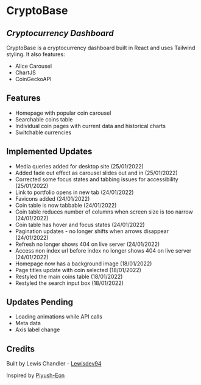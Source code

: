 # CryptoBase
## _Cryptocurrency Dashboard_

CryptoBase is a cryptocurrency dashboard built in React and uses Tailwind styling. It also features:

- Alice Carousel
- ChartJS
- CoinGeckoAPI

## Features

- Homepage with popular coin carousel
- Searchable coins table
- Individual coin pages with current data and historical charts
- Switchable currencies

## Implemented Updates
- Media queries added for desktop site (25/01/2022)
- Added fade out effect as carousel slides out and in (25/01/2022)
- Corrected some focus states and tabbing issues for accessibility (25/01/2022)
- Link to portfolio opens in new tab (24/01/2022)
- Favicons added (24/01/2022)
- Coin table is now tabbable (24/01/2022)
- Coin table reduces number of columns when screen size is too narrow (24/01/2022)
- Coin table has hover and focus states (24/01/2022)
- Pagination updates - no longer shifts when arrows disappear (24/01/2022)
- Refresh no longer shows 404 on live server (24/01/2022)
- Access non index url before index no longer shows 404 on live server (24/01/2022)
- Homepage now has a background image (18/01/2022)
- Page titles update with coin selected (18/01/2022)
- Restyled the main coins table (18/01/2022)
- Restyled the search input box (18/01/2022)
## Updates Pending

- Loading animations while API calls
- Meta data
- Axis label change

## Credits
Built by Lewis Chandler - [Lewisdev94](https://github.com/Lewisdev94)

Inspired by [Piyush-Eon](https://github.com/piyush-eon/react-crypto-tracker)
